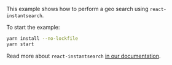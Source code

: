 This example shows how to perform a geo search using `react-instantsearch`.

To start the example:

```sh
yarn install --no-lockfile
yarn start
```

Read more about `react-instantsearch` [in our documentation](https://community.algolia.com/react-instantsearch/).
